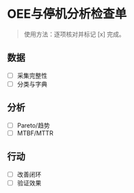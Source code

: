 # OEE与停机分析检查单

> 使用方法：逐项核对并标记 [x] 完成。

## 数据

- [ ] 采集完整性
- [ ] 分类与字典

## 分析

- [ ] Pareto/趋势
- [ ] MTBF/MTTR

## 行动

- [ ] 改善闭环
- [ ] 验证效果
